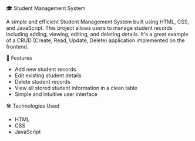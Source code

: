  🎓 Student Management System

A simple and efficient Student Management System built using HTML, CSS, and JavaScript. This project allows users to manage student records including adding, viewing, editing, and deleting details. It's a great example of a CRUD (Create, Read, Update, Delete) application implemented on the frontend.

 🚀 Features

- Add new student records
- Edit existing student details
- Delete student records
- View all stored student information in a clean table
- Simple and intuitive user interface
  
 🛠 Technologies Used

- HTML
- CSS
- JavaScript 

